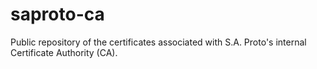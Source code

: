 # saproto-ca
Public repository of the certificates associated with S.A. Proto's internal Certificate Authority (CA).
